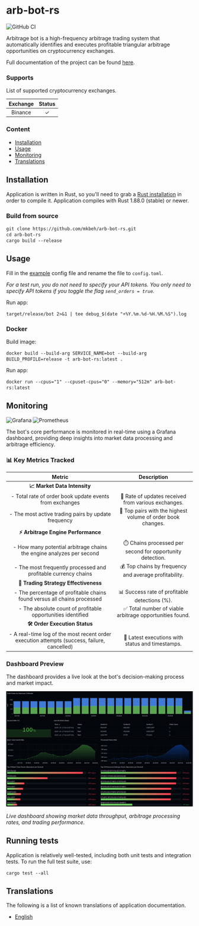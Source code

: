 # arb-bot-rs

![GitHub CI](https://github.com/mkbeh/arb-bot-rs/actions/workflows/ci.yml/badge.svg)

Arbitrage bot is a high-frequency arbitrage trading system that automatically identifies and executes profitable
triangular arbitrage opportunities on cryptocurrency exchanges.

Full documentation of the project can be found [here](https://github.com/mkbeh/arb-bot-rs/tree/main/docs).

### Supports

List of supported cryptocurrency exchanges.

| Exchange | Status  |
|:--------:|:-------:|
| Binance  | &check; |

### Content

* [Installation](#installation)
* [Usage](#usage)
* [Monitoring](#monitoring)
* [Translations](#translations)

## Installation

Application is written in Rust, so you'll need to grab a
[Rust installation](https://www.rust-lang.org/) in order to compile it.
Application compiles with Rust 1.88.0 (stable) or newer.

### Build from source

```shell
git clone https://github.com/mkbeh/arb-bot-rs.git
cd arb-bot-rs
cargo build --release
```

## Usage

Fill in the [example](https://github.com/mkbeh/arb-bot-rs/blob/main/config.example.toml) config file and rename the
file to `config.toml`.

_For a test run, you do not need to specify your API tokens. You only need to specify API tokens if you toggle the flag
`send_orders = true`._

Run app:

```shell
target/release/bot 2>&1 | tee debug_$(date "+%Y.%m.%d-%H.%M.%S").log
```

### Docker

Build image:

```shell
docker build --build-arg SERVICE_NAME=bot --build-arg BUILD_PROFILE=release -t arb-bot-rs:latest .
```

Run app:

```shell
docker run --cpus="1" --cpuset-cpus="0" --memory="512m" arb-bot-rs:latest
```

## Monitoring

![Grafana](https://img.shields.io/badge/-Grafana-orange?logo=grafana&logoColor=white&style=flat)
![Prometheus](https://img.shields.io/badge/-Prometheus-red?logo=prometheus&logoColor=white&style=flat)

The bot's core performance is monitored in real-time using a Grafana dashboard, providing deep insights into market data
processing and arbitrage efficiency.

### 📊 Key Metrics Tracked

|                                           Metric                                            |                         Description                         |
|:-------------------------------------------------------------------------------------------:|:-----------------------------------------------------------:|
|                                **📈 Market Data Intensity**                                 |                                                             |
|                   - Total rate of order book update events from exchanges                   |     🔄 Rate of updates received from various exchanges.     |
|                     - The most active trading pairs by update frequency                     | 💱 Top pairs with the highest volume of order book changes. |
|                             **⚡ Arbitrage Engine Performance**                              |                                                             |
|            - How many potential arbitrage chains the engine analyzes per second             |  ⏱️ Chains processed per second for opportunity detection.  |
|               - The most frequently processed and profitable currency chains                |    💰 Top chains by frequency and average profitability.    |
|                            **🎯 Trading Strategy Effectiveness**                            |                                                             |
|           - The percentage of profitable chains found versus all chains processed           |        📊 Success rate of profitable detections (%).        |
|                 - The absolute count of profitable opportunities identified                 |   ✅ Total number of viable arbitrage opportunities found.   |
|                               **🛠️ Order Execution Status**                                |                                                             |
| - A real-time log of the most recent order execution attempts (success, failure, cancelled) |      📝 Latest executions with status and timestamps.       |           

### Dashboard Preview

The dashboard provides a live look at the bot's decision-making process and market impact.

![img](assets/img/grafana.png)

_Live dashboard showing market data throughput, arbitrage processing rates, and trading performance._

## Running tests

Application is relatively well-tested, including both unit tests and integration tests. To run the full test suite, use:

```shell
cargo test --all
```

## Translations

The following is a list of known translations of application documentation.

* [English](https://github.com/mkbeh/arb-bot-rs/tree/main/docs/en)
